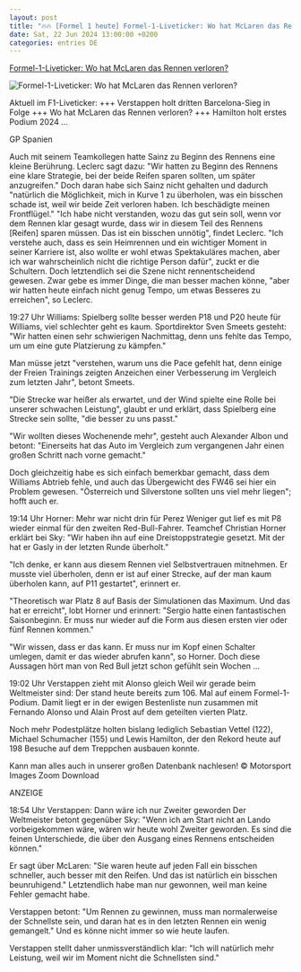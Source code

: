 ```yaml
---
layout: post
title: "🔥🔥 [Formel 1 heute] Formel-1-Liveticker: Wo hat McLaren das Rennen verloren?"
date: Sat, 22 Jun 2024 13:00:00 +0200
categories: entries DE
---
```

[Formel-1-Liveticker: Wo hat McLaren das Rennen verloren?](https://www.formel1.de/news/news/2024-06-23/formel-1-liveticker-wo-hat-mclaren-das-rennen-verloren)

![Formel-1-Liveticker: Wo hat McLaren das Rennen verloren?](https://www.formel1.de/public/news/sm/298084_f1de.jpg?ts=1719163773)

Aktuell im F1-Liveticker: +++ Verstappen holt dritten Barcelona-Sieg in Folge +++ Wo hat McLaren das Rennen verloren? +++ Hamilton holt erstes Podium 2024 ...

GP Spanien

Auch mit seinem Teamkollegen hatte Sainz zu Beginn des Rennens eine kleine Berührung. Leclerc sagt dazu: "Wir hatten zu Beginn des Rennens eine klare Strategie, bei der beide Reifen sparen sollten, um später anzugreifen." Doch daran habe sich Sainz nicht gehalten und dadurch "natürlich die Möglichkeit, mich in Kurve 1 zu überholen, was ein bisschen schade ist, weil wir beide Zeit verloren haben. Ich beschädigte meinen Frontflügel." "Ich habe nicht verstanden, wozu das gut sein soll, wenn vor dem Rennen klar gesagt wurde, dass wir in diesem Teil des Rennens [Reifen] sparen müssen. Das ist ein bisschen unnötig", findet Leclerc. "Ich verstehe auch, dass es sein Heimrennen und ein wichtiger Moment in seiner Karriere ist, also wollte er wohl etwas Spektakuläres machen, aber ich war wahrscheinlich nicht die richtige Person dafür", zuckt er die Schultern. Doch letztendlich sei die Szene nicht rennentscheidend gewesen. Zwar gebe es immer Dinge, die man besser machen könne, "aber wir hatten heute einfach nicht genug Tempo, um etwas Besseres zu erreichen", so Leclerc.

19:27 Uhr Williams: Spielberg sollte besser werden P18 und P20 heute für Williams, viel schlechter geht es kaum. Sportdirektor Sven Smeets gesteht: "Wir hatten einen sehr schwierigen Nachmittag, denn uns fehlte das Tempo, um um eine gute Platzierung zu kämpfen."



Man müsse jetzt "verstehen, warum uns die Pace gefehlt hat, denn einige der Freien Trainings zeigten Anzeichen einer Verbesserung im Vergleich zum letzten Jahr", betont Smeets.



"Die Strecke war heißer als erwartet, und der Wind spielte eine Rolle bei unserer schwachen Leistung", glaubt er und erklärt, dass Spielberg eine Strecke sein sollte, "die besser zu uns passt."



"Wir wollten dieses Wochenende mehr", gesteht auch Alexander Albon und betont: "Einerseits hat das Auto im Vergleich zum vergangenen Jahr einen großen Schritt nach vorne gemacht."



Doch gleichzeitig habe es sich einfach bemerkbar gemacht, dass dem Williams Abtrieb fehle, und auch das Übergewicht des FW46 sei hier ein Problem gewesen. "Österreich und Silverstone sollten uns viel mehr liegen"; hofft auch er.

19:14 Uhr Horner: Mehr war nicht drin für Perez Weniger gut lief es mit P8 wieder einmal für den zweiten Red-Bull-Fahrer. Teamchef Christian Horner erklärt bei Sky: "Wir haben ihn auf eine Dreistoppstrategie gesetzt. Mit der hat er Gasly in der letzten Runde überholt."



"Ich denke, er kann aus diesem Rennen viel Selbstvertrauen mitnehmen. Er musste viel überholen, denn er ist auf einer Strecke, auf der man kaum überholen kann, auf P11 gestartet", erinnert er.



"Theoretisch war Platz 8 auf Basis der Simulationen das Maximum. Und das hat er erreicht", lobt Horner und erinnert: "Sergio hatte einen fantastischen Saisonbeginn. Er muss nur wieder auf die Form aus diesen ersten vier oder fünf Rennen kommen."



"Wir wissen, dass er das kann. Er muss nur im Kopf einen Schalter umlegen, damit er das wieder abrufen kann", so Horner. Doch diese Aussagen hört man von Red Bull jetzt schon gefühlt sein Wochen ...

19:02 Uhr Verstappen zieht mit Alonso gleich Weil wir gerade beim Weltmeister sind: Der stand heute bereits zum 106. Mal auf einem Formel-1-Podium. Damit liegt er in der ewigen Bestenliste nun zusammen mit Fernando Alonso und Alain Prost auf dem geteilten vierten Platz.



Noch mehr Podestplätze holten bislang lediglich Sebastian Vettel (122), Michael Schumacher (155) und Lewis Hamilton, der den Rekord heute auf 198 Besuche auf dem Treppchen ausbauen konnte.



Kann man alles auch in unserer großen Datenbank nachlesen! © Motorsport Images Zoom Download

ANZEIGE

18:54 Uhr Verstappen: Dann wäre ich nur Zweiter geworden Der Weltmeister betont gegenüber Sky: "Wenn ich am Start nicht an Lando vorbeigekommen wäre, wären wir heute wohl Zweiter geworden. Es sind die feinen Unterschiede, die über den Ausgang eines Rennens entscheiden können."



Er sagt über McLaren: "Sie waren heute auf jeden Fall ein bisschen schneller, auch besser mit den Reifen. Und das ist natürlich ein bisschen beunruhigend." Letztendlich habe man nur gewonnen, weil man keine Fehler gemacht habe.



Verstappen betont: "Um Rennen zu gewinnen, muss man normalerweise der Schnellste sein, und daran hat es in den letzten Rennen ein wenig gemangelt." Und es könne nicht immer so wie heute laufen.



Verstappen stellt daher unmissverständlich klar: "Ich will natürlich mehr Leistung, weil wir im Moment nicht die Schnellsten sind."


